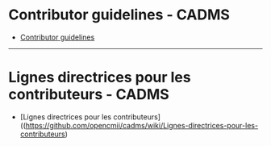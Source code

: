 # Contributor guidelines - CADMS

  * [Contributor guidelines](https://github.com/opencmii/cadms/wiki/Contributor-guidelines)

-------------------------------------------------------------------


# Lignes directrices pour les contributeurs - CADMS

  * [Lignes directrices pour les contributeurs]((https://github.com/opencmii/cadms/wiki/Lignes-directrices-pour-les-contributeurs)
